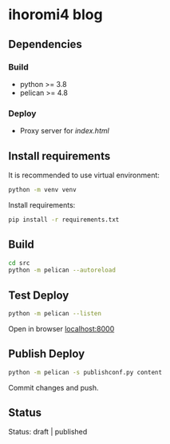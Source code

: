 # ihoromi4 blog

## Dependencies

### Build

* python >= 3.8
* pelican >= 4.8

### Deploy

* Proxy server for *index.html*

## Install requirements

It is recommended to use virtual environment:

```bash
python -m venv venv
```

Install requirements:

```bash
pip install -r requirements.txt
```

## Build

```bash
cd src
python -m pelican --autoreload
```

## Test Deploy

```bash
python -m pelican --listen
```

Open in browser [localhost:8000](http://localhost:8000)

## Publish Deploy

```bash
python -m pelican -s publishconf.py content
```

Commit changes and push.

## Status

Status: draft | published
